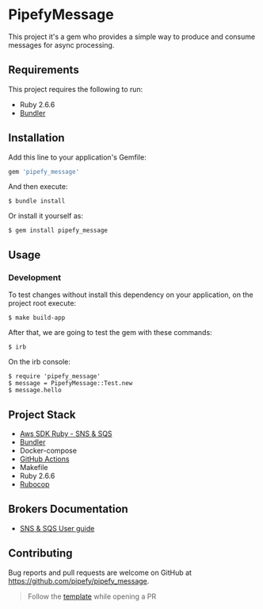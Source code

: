 # PipefyMessage

This project it's a gem who provides a simple way to produce and consume messages for async processing.

## Requirements

This project requires the following to run:

- Ruby 2.6.6
- [Bundler](https://bundler.io/)

## Installation

Add this line to your application's Gemfile:

```ruby
gem 'pipefy_message'
```

And then execute:

    $ bundle install

Or install it yourself as:

    $ gem install pipefy_message

## Usage

### Development

To test changes without install this dependency on your application, on the project root execute:

    $ make build-app

After that, we are going to test the gem with these commands:

    $ irb

On the irb console:

    $ require 'pipefy_message'
    $ message = PipefyMessage::Test.new
    $ message.hello

## Project Stack

- [Aws SDK Ruby - SNS & SQS](https://github.com/aws/aws-sdk-ruby)
- [Bundler](https://bundler.io/)
- Docker-compose
- [GitHub Actions](https://docs.github.com/en/actions)
- Makefile
- Ruby 2.6.6
- [Rubocop](https://github.com/rubocop/rubocop)

## Brokers Documentation

* [SNS & SQS User guide](https://github.com/pipefy/pipefy_message/tree/main/lib/pipefy_message/broker/aws/README.md)

## Contributing

Bug reports and pull requests are welcome on GitHub at https://github.com/pipefy/pipefy_message.

> Follow the [template](https://github.com/pipefy/pipefy_message/blob/main/.github/pull_request_template.md) while opening a PR

